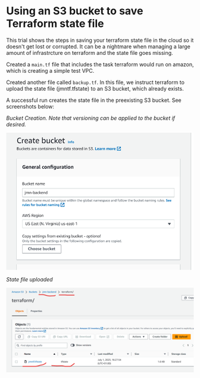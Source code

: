 # Using an S3 bucket to save Terraform state file

This trial shows the steps in saving your terraform state file in the cloud so it doesn't get lost or corrupted. It can be a nightmare when managing a large amount of infrastrcture on terraform and the state file goes missing.

Created a `main.tf` file that includes the task terraform would run on amazon, which is creating a simple test VPC.

Created another file called `backup.tf`. In this file, we instruct terraform to upload the state file (jmntf.tfstate) to an S3 bucket, which already exists.

A successful run creates the state file in the preexisting S3 bucket. See screenshots below:

*Bucket Creation. Note that versioning can be applied to the bucket if desired.*

![Bucket Creation](images/bucketcreate1.png)

*State file uploaded*

![state file](images/bucketstate.png)
